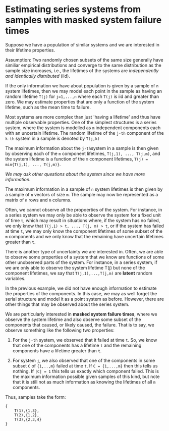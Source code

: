 # Estimating series systems from samples with masked system failure times

Suppose we have a population of similar systems and we are interested in their
lifetime properties. 

Assumption: Two randomly chosen subsets of the same size generally have similiar
empirical distributions and converge to the same distribution as the sample size
increases, i.e., the lifetimes of the systems are *independently and identically
distributed* (iid).

If the only information we have about population is given by a sample of `n`
system lifetimes, then we may model each point in the sample as having an
random lifetime `T(j)` for `j=1,...,n` where each `T(j)` is iid and greater than
zero. We may estimate properties that are only a function of the system
lifetime, such as the mean time to failure.

Most systems are more complex than just 'having a lifetime' and thus have
multiple observable properties. One of the simplest structures is a series
system, where the system is modelled as `m` independent components each with an
uncertain lifetime. The random lifetime of the `j-th` component of the `k-th`
system in a sample is denoted by `T(j,k)`

The maximum information about the `j-th`system in a sample is then given by
observing each of the `m` component lifetimes, `T(j,1), ..., T(j,m)`, and the
system lifetime is a function of the `m` component lifetimes,
    `T(j) = min{T(j,1), ..., T(j,m)}`.

*We may ask other questions about the system since we have more information.*

The maximum information in a sample of `n` system lifetimes is then given by
a sample of `n` vectors of size `m`. The sample may now be represented as a
matrix of `n` rows and `m` columns.

Often, we cannot observe all the propoerties of the system. For instance, in a
series system we may only be able to observe the system for a fixed unit of
time `t`, which may result in situations where, if the system has no failed, we
only know that `T(j,1) > t, ..., T(j, m) > t`, or if the system has failed at
time `t`, we may only know the component lifetimes of some subset of the `m`
components and we only know that the remaining have uncertain lifetimes greater
than `t`.

There is another type of uncertainty we are interested in. Often, we are able
to observe some properties of a system that we know are functions of some other
unobserved parts of the system. For instance, in a series system, if we are only
able to observe the system lifetime T(j) but none of the component lifetimes,
we say that `T(j,1),...,T(j,m)` are **latent** random variables.

In the previous example, we did not have enough information to estimate the
properties of the components. In this case, we may as well forget the serial
structure and model it as a point system as before. However, there are other
things that may be observed about the series system.

We are particularly interested in **masked system failure times**, where we
observe the system lifetime and also observe some subset of the components
that caused, or likely caused, the failure. That is to say, we observe something
like the following two properties:

1. For the `j-th` system, we observed that it failed at time `t`. So, we know that
one of the components has a lifetime `t` and the remaining components have a
lifetime greater than `t`.

2. For system `j`, we also observed that one of the components in some subset `C`
of `{1,..,m}` failed at time `t`. If `C = {1,...,m}` then this tells us nothing.
If `|C| = 1` this tells us exactly which component failed. This is the maximum
information possible given samples of this kind, but note that it is still not
as much information as knowing the lifetimes of all `m` components.

Thus, samples take the form:
```
{
    T(1),{1,3},
    T(2),{1,2},
    T(3),{2,3,4}
}
```
